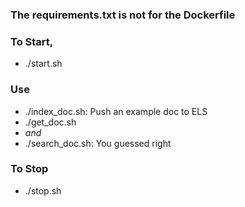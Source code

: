 ### The requirements.txt is not for the Dockerfile

### To Start,
- ./start.sh

### Use
- ./index_doc.sh: Push an example doc to ELS
- ./get_doc.sh
- *and*
- ./search_doc.sh: You guessed right

### To Stop
- ./stop.sh

